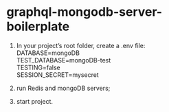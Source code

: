 # graphql-mongodb-server-boilerplate

1) In your project’s root folder, create a .env file:  
DATABASE=mongoDB  
TEST_DATABASE=mongoDB-test  
TESTING=false  
SESSION_SECRET=mysecret  

2) run Redis and mongoDB servers;

3) start project.
